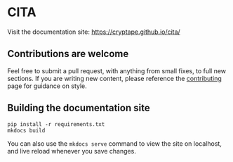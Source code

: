 # CITA

Visit the documentation site: <https://cryptape.github.io/cita/>

## Contributions are welcome

Feel free to submit a pull request, with anything from small fixes, to full new sections. If you are writing new content, please reference the [contributing](./docs/about/contributing.md) page for guidance on style.

## Building the documentation site

```shell
pip install -r requirements.txt
mkdocs build
```

You can also use the `mkdocs serve` command to view the site on localhost, and live reload whenever you save changes.
